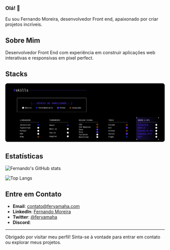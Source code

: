 
### Olá! 👋

Eu sou Fernando Moreira, desenvolvedor Front end, apaixonado por criar projetos incríveis. 

## Sobre Mim

Desenvolvedor Front End com experiência em construir aplicações web interativas e responsivas em pixel perfect.

## Stacks

![Stacks and Languages](https://github.com/feryamaha/feryamaha/blob/main/frame_3820-C.webp)


## Estatísticas

![Fernando's GitHub stats](https://github-readme-stats.vercel.app/api?username=feryamaha&show_icons=true&theme=radical)

![Top Langs](https://github-readme-stats.vercel.app/api/top-langs/?username=feryamaha&layout=compact&theme=radical)

## Entre em Contato

- **Email**: [contato@feryamaha.com](feryamaha@hotmail.com)
- **LinkedIn**: [Fernando Moreira]([https://www.linkedin.com/in/seuLinkedIn](https://www.linkedin.com/in/feryamaha/))
- **Twitter**: [@feryamaha]([https://twitter.com/feryamaha](https://x.com/_feryamaha))
- **Discord**: 

---

Obrigado por visitar meu perfil! Sinta-se à vontade para entrar em contato ou explorar meus projetos.
